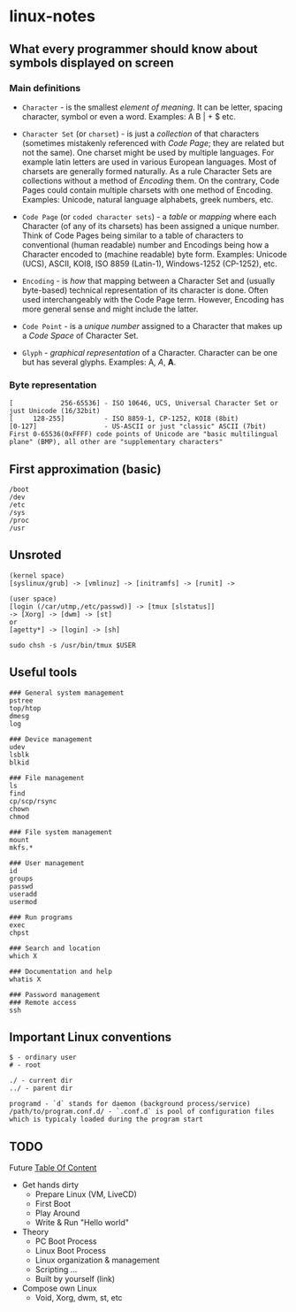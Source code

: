 # linux-notes

## What every programmer should know about symbols displayed on screen

### Main definitions
* `Character` - is the smallest *element of meaning*. It can be letter, spacing character, symbol or even a word. 
Examples: A B | + $ etc.

* `Character Set` (or `charset`) - is just a *collection* of that characters (sometimes mistakenly referenced with *Code Page*; they are related but not the same). One charset might be used by multiple languages. For example latin letters are used in various European languages. Most of charsets are generally formed naturally. As a rule Character Sets are collections without a method of *Encoding* them. On the contrary, Code Pages could contain multiple charsets with one method of Encoding. Examples: Unicode, natural language alphabets, greek numbers, etc.

* `Code Page` (or `coded character sets`) - a *table* or *mapping* where each Character (of any of its charsets) has been assigned a unique number. Think of Code Pages being similar to a table of characters to conventional (human readable) number and Encodings being how a Character encoded to (machine readable) byte form. 
Examples: Unicode (UCS), ASCII, KOI8, ISO 8859 (Latin-1), Windows-1252 (CP-1252), etc.

* `Encoding` -  is *how* that mapping between a Character Set and (usually byte-based) technical representation of its character is done. Often used interchangeably with the Code Page term. However, Encoding has more general sense and might include the latter. 

* `Code Point` - is a *unique number* assigned to a Character that makes up a *Code Space* of Character Set.

* `Glyph` - *graphical representation* of a Character. Character can be one but has several glyphs. Examples: Α, *Α*, **Α**.

### Byte representation
```
[            256-65536] - ISO 10646, UCS, Universal Character Set or just Unicode (16/32bit)
[     128-255]          - ISO 8859-1, CP-1252, KOI8 (8bit)
[0-127]                 - US-ASCII or just "classic" ASCII (7bit)
First 0-65536(0xFFFF) code points of Unicode are "basic multilingual plane" (BMP), all other are "supplementary characters"
```

## First approximation (basic)
```
/boot
/dev
/etc
/sys
/proc
/usr
```

## Unsroted
```
(kernel space)
[syslinux/grub] -> [vmlinuz] -> [initramfs] -> [runit] ->

(user space)
[login (/car/utmp,/etc/passwd)] -> [tmux [slstatus]]
-> [Xorg] -> [dwm] -> [st]
or
[agetty*] -> [login] -> [sh]

sudo chsh -s /usr/bin/tmux $USER
```

## Useful tools
```
### General system management
pstree
top/htop
dmesg
log

### Device management
udev
lsblk
blkid

### File management
ls
find
cp/scp/rsync
chown
chmod

### File system management
mount
mkfs.*

### User management
id
groups
passwd
useradd
usermod

### Run programs
exec
chpst

### Search and location
which X

### Documentation and help
whatis X

### Password management
### Remote access
ssh
```

## Important Linux conventions
```
$ - ordinary user
# - root

./ - current dir
../ - parent dir

programd - `d` stands for daemon (background process/service)
/path/to/program.conf.d/ - `.conf.d` is pool of configuration files which is typicaly loaded during the program start
```


## TODO
Future [Table Of Content](url)
* Get hands dirty
    * Prepare Linux (VM, LiveCD)
    * First Boot
    * Play Around
    * Write & Run "Hello world"
* Theory
    * PC Boot Process
    * Linux Boot Process
    * Linux organization & management
    * Scripting
    ...
    * Built by yourself (link)
* Compose own Linux
    * Void, Xorg, dwm, st, etc
